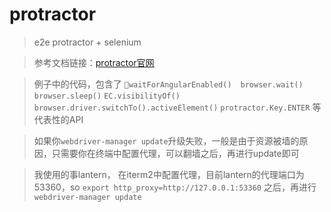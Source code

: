 # protractor
> e2e protractor + selenium

> 参考文档链接：[protractor官网](http://www.protractortest.org/#/tutorial)

> 例子中的代码，包含了 `waitForAngularEnabled()`　`browser.wait()`　`browser.sleep()` `EC.visibilityOf()` `browser.driver.switchTo().activeElement()` `protractor.Key.ENTER` 等代表性的API

> 如果你`webdriver-manager update`升级失败，一般是由于资源被墙的原因，只需要你在终端中配置代理，可以翻墙之后，再进行update即可

> 我使用的事lantern， 在iterm2中配置代理，目前lantern的代理端口为53360，so
 `export http_proxy=http://127.0.0.1:53360` 之后，再进行`webdriver-manager update`